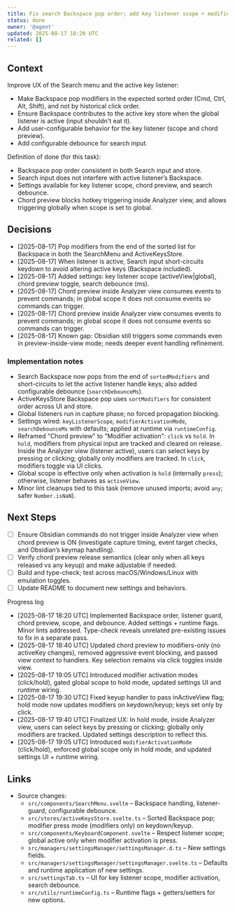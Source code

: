 ```yaml
---
title: Fix search Backspace pop order; add key listener scope + modifier activation (click/hold)
status: done
owner: '@agent'
updated: 2025-08-17 18:20 UTC
related: []
---
```


## Context

Improve UX of the Search menu and the active key listener:

- Make Backspace pop modifiers in the expected sorted order (Cmd, Ctrl, Alt, Shift), and not by historical click order.
- Ensure Backspace contributes to the active key store when the global listener is active (input shouldn't eat it).
- Add user-configurable behavior for the key listener (scope and chord preview).
- Add configurable debounce for search input.

Definition of done (for this task):

- Backspace pop order consistent in both Search input and store.
- Search input does not interfere with active listener’s Backspace.
- Settings available for key listener scope, chord preview, and search debounce.
- Chord preview blocks hotkey triggering inside Analyzer view, and allows triggering globally when scope is set to global.

## Decisions

- [2025-08-17] Pop modifiers from the end of the sorted list for Backspace in both the SearchMenu and ActiveKeysStore.
- [2025-08-17] When listener is active, Search input short-circuits keydown to avoid altering active keys (Backspace included).
- [2025-08-17] Added settings: key listener scope (activeView|global), chord preview toggle, search debounce (ms).
- [2025-08-17] Chord preview inside Analyzer view consumes events to prevent commands; in global scope it does not consume events so commands can trigger.
- [2025-08-17] Chord preview inside Analyzer view consumes events to prevent commands; in global scope it does not consume events so commands can trigger.
- [2025-08-17] Known gap: Obsidian still triggers some commands even in preview-inside-view mode; needs deeper event handling refinement.

### Implementation notes

- Search Backspace now pops from the end of `sortedModifiers` and short-circuits to let the active listener handle keys; also added configurable debounce (`searchDebounceMs`).
- ActiveKeysStore Backspace pop uses `sortModifiers` for consistent order across UI and store.
- Global listeners run in capture phase; no forced propagation blocking.
- Settings wired: `keyListenerScope`, `modifierActivationMode`, `searchDebounceMs` with defaults; applied at runtime via `runtimeConfig`.
- Reframed "Chord preview" to "Modifier activation": `click` vs `hold`. In `hold`, modifiers from physical input are tracked and cleared on release. Inside the Analyzer view (listener active), users can select keys by pressing or clicking; globally only modifiers are tracked. In `click`, modifiers toggle via UI clicks.
- Global scope is effective only when activation is `hold` (internally `press`); otherwise, listener behaves as `activeView`.
- Minor lint cleanups tied to this task (remove unused imports; avoid `any`; safer `Number.isNaN`).

## Next Steps

- [ ] Ensure Obsidian commands do not trigger inside Analyzer view when chord preview is ON (investigate capture timing, event target checks, and Obsidian’s keymap handling).
- [ ] Verify chord preview release semantics (clear only when all keys released vs any keyup) and make adjustable if needed.
- [ ] Build and type-check; test across macOS/Windows/Linux with emulation toggles.
- [ ] Update README to document new settings and behaviors.

Progress log

- [2025-08-17 18:20 UTC] Implemented Backspace order, listener guard, chord preview, scope, and debounce. Added settings + runtime flags. Minor lints addressed. Type-check reveals unrelated pre-existing issues to fix in a separate pass.
- [2025-08-17 18:40 UTC] Updated chord preview to modifiers-only (no activeKey changes), removed aggressive event blocking, and passed view context to handlers. Key selection remains via click toggles inside view.
- [2025-08-17 19:05 UTC] Introduced modifier activation modes (click/hold), gated global scope to hold mode, updated settings UI and runtime wiring.
- [2025-08-17 19:30 UTC] Fixed keyup handler to pass inActiveView flag; hold mode now updates modifiers on keydown/keyup; keys set only by click.
- [2025-08-17 19:40 UTC] Finalized UX: In hold mode, inside Analyzer view, users can select keys by pressing or clicking; globally only modifiers are tracked. Updated settings description to reflect this.
- [2025-08-17 19:05 UTC] Introduced `modifierActivationMode` (click/hold), enforced global scope only in hold mode, and updated settings UI + runtime wiring.

## Links

- Source changes:
  - `src/components/SearchMenu.svelte` – Backspace handling, listener-guard, configurable debounce.
  - `src/stores/activeKeysStore.svelte.ts` – Sorted Backspace pop; modifier press mode (modifiers only) on keydown/keyup.
  - `src/components/KeyboardComponent.svelte` – Respect listener scope; global active only when modifier activation is press.
  - `src/managers/settingsManager/settingsManager.d.ts` – New settings fields.
  - `src/managers/settingsManager/settingsManager.svelte.ts` – Defaults and runtime application of new settings.
  - `src/settingsTab.ts` – UI for key listener scope, modifier activation, search debounce.
  - `src/utils/runtimeConfig.ts` – Runtime flags + getters/setters for new options.

